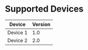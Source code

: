 # Supported Devices

| Device          | Version
| --------------- | -------------
| Device 1        | 1.0
| Device 2        | 2.0